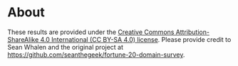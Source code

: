 # About

These results are provided under the
[Creative Commons Attribution-ShareAlike 4.0 International (CC BY-SA 4.0) license][cc]. Please provide credit to Sean Whalen and the original project at https://github.com/seanthegeek/fortune-20-domain-survey.

[cc]: https://creativecommons.org/licenses/by-sa/4.0/
